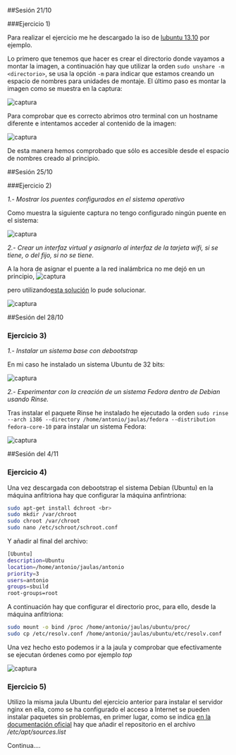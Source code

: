 
##Sesión 21/10

###Ejercicio 1)

Para realizar el ejercicio me he descargado la iso de [lubuntu 13.10](https://help.ubuntu.com/community/Lubuntu/GetLubuntu) por ejemplo.

Lo primero que tenemos que hacer es crear el directorio donde vayamos a montar la imagen, a continuación hay que utilizar la orden `sudo unshare -m <directorio>`, se usa la opción `-m` para indicar que estamos creando un espacio de nombres para unidades de montaje. El último paso es montar la imagen como se muestra en la captura:

![captura](https://dl.dropboxusercontent.com/s/x92pu2gifzqh5zx/ej1-1.png)

Para comprobar que es correcto abrimos otro terminal con un hostname diferente e intentamos acceder al contenido de la imagen:

![captura](https://dl.dropboxusercontent.com/s/qhciv9a2t1ha0mc/ej1-2.png?m)

De esta manera hemos comprobado que sólo es accesible desde el espacio de nombres creado al principio.

##Sesión 25/10

###Ejercicio 2)

*1.- Mostrar los puentes configurados en el sistema operativo*

Como muestra la siguiente captura no tengo configurado ningún puente en el sistema:

![captura](https://dl.dropboxusercontent.com/s/x1zvepj5bgrtnxu/ej2-1.png)

*2.- Crear un interfaz virtual y asignarlo al interfaz de la tarjeta wifi, si se tiene, o del fijo, si no se tiene.*

A la hora de asignar el puente a la red inalámbrica no me dejó en un principio, 
![captura](https://dl.dropboxusercontent.com/s/wpt3mo6emqo1g1y/ej2-2.png)

pero utilizando[esta solución](http://ubuntuforums.org/showthread.php?t=1681045) lo pude solucionar.

![captura](https://dl.dropboxusercontent.com/s/pi7kfijytih7g1b/ej2-3.png)


##Sesión del 28/10

### Ejercicio 3)

*1.- Instalar un sistema base con debootstrap*

En mi caso he instalado un sistema Ubuntu de 32 bits:

![captura](https://dl.dropboxusercontent.com/s/ewnfc74scphgnvm/ej3-1.png)

*2.- Experimentar con la creación de un sistema Fedora dentro de Debian usando Rinse.*

Tras instalar el paquete Rinse he instalado he ejecutado la orden `sudo rinse --arch i386 --directory /home/antonio/jaulas/fedora --distribution fedora-core-10` para instalar un sistema Fedora:

![captura](https://dl.dropboxusercontent.com/s/chieahlb4oio21c/ej3-2.png)

##Sesión del 4/11

### Ejercicio 4)

Una vez descargada con debootstrap el sistema Debian (Ubuntu) en la máquina anfitriona hay que configurar la máquina anfintriona:

```sh
sudo apt-get install dchroot <br>
sudo mkdir /var/chroot	
sudo chroot /var/chroot	
sudo nano /etc/schroot/schroot.conf
```	

Y añadir al final del archivo:

```sh
[Ubuntu]
description=Ubuntu
location=/home/antonio/jaulas/antonio
priority=3
users=antonio
groups=sbuild
root-groups=root
```

A continuación hay que configurar el directorio proc, para ello, desde la máquina anfitriona:
```sh
sudo mount -o bind /proc /home/antonio/jaulas/ubuntu/proc/
sudo cp /etc/resolv.conf /home/antonio/jaulas/ubuntu/etc/resolv.conf
```

Una vez hecho esto podemos ir a la jaula y comprobar que efectivamente se ejecutan órdenes como por ejemplo *top*

![captura](https://dl.dropboxusercontent.com/s/xqwm7pq3yqc8a8a/ej4-1.png)


### Ejercicio 5)

Utilizo la misma jaula Ubuntu del ejercicio anterior para instalar el servidor nginx en ella, como se ha configurado el acceso a Internet se pueden instalar paquetes sin problemas, en primer lugar, como se indica [en la documentación oficial](http://wiki.nginx.org/Install) hay que añadir el repositorio en el archivo */etc/apt/sources.list*

Continua....







